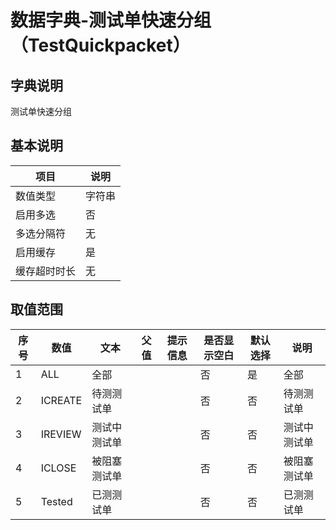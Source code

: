 # 数据字典-测试单快速分组（TestQuickpacket）
## 字典说明
测试单快速分组

## 基本说明
| 项目 | 说明 |
| -- | -- |
| 数值类型 | 字符串 |
| 启用多选 | 否 |
| 多选分隔符 | 无 |
| 启用缓存 | 是 |
| 缓存超时时长 | 无 |

## 取值范围
| 序号 | 数值 | 文本 | 父值 | 提示信息 | 是否显示空白 | 默认选择 | 说明 |
| -- | -- | -- | -- | -- | -- | -- | -- |
| 1 | ALL | 全部 |  |  | 否 | 是 | 全部 |
| 2 | ICREATE | 待测测试单 |  |  | 否 | 否 | 待测测试单 |
| 3 | IREVIEW | 测试中测试单 |  |  | 否 | 否 | 测试中测试单 |
| 4 | ICLOSE | 被阻塞测试单 |  |  | 否 | 否 | 被阻塞测试单 |
| 5 | Tested | 已测测试单 |  |  | 否 | 否 | 已测测试单 |

